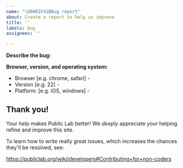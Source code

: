```yaml
---
name: "\U0001F41BBug report"
about: Create a report to help us improve
title: ''
labels: bug
assignees: ''

---
```


<!--
After this comment box, please fill in as much of the template below as you can. 

*Suggested prompts to describe the issue*:
> What happened vs. what did you expect to happen?
> Steps to reproduce the behavior (ex. 1. Go to... 2. Click on... 3. See error...)
> Please consider providing any applicable: code, screenshots, or gifs
-->

<!-- Start below this comment. -->

**Describe the bug:**



**Browser, version, and operating system:**

 - Browser [e.g. chrome, safari] -
 - Version [e.g. 22] -
 - Platform: [e.g. iOS, windows] - 

<!-- End. -->

## Thank you!

Your help makes Public Lab better! We *deeply* appreciate your helping refine and improve this site. 

To learn how to write really great issues, which increases the chances they'll be resolved, see:

https://publiclab.org/wiki/developers#Contributing+for+non-coders

